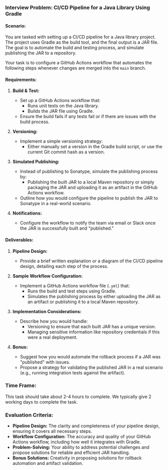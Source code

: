 ### Interview Problem: **CI/CD Pipeline for a Java Library Using Gradle**

#### **Scenario:**
You are tasked with setting up a CI/CD pipeline for a Java library project. The project uses Gradle as the build tool, and the final output is a JAR file. The goal is to automate the build and testing process, and simulate publishing the JAR to a repository.

Your task is to configure a GitHub Actions workflow that automates the following steps whenever changes are merged into the `main` branch.

#### **Requirements:**
1. **Build & Test:**
   - Set up a GitHub Actions workflow that:
     - Runs unit tests on the Java library.
     - Builds the JAR file using Gradle.
   - Ensure the build fails if any tests fail or if there are issues with the build process.

2. **Versioning:**
   - Implement a simple versioning strategy:
     - Either manually set a version in the Gradle build script, or use the current Git commit hash as a version.

3. **Simulated Publishing:**
   - Instead of publishing to Sonatype, simulate the publishing process by:
     - Publishing the built JAR to a local Maven repository or simply packaging the JAR and uploading it as an artifact in the GitHub Actions workflow.
   - Outline how you would configure the pipeline to publish the JAR to Sonatype in a real-world scenario.

4. **Notifications:**
   - Configure the workflow to notify the team via email or Slack once the JAR is successfully built and "published."

#### **Deliverables:**
1. **Pipeline Design:**
   - Provide a brief written explanation or a diagram of the CI/CD pipeline design, detailing each step of the process.

2. **Sample Workflow Configuration:**
   - Implement a GitHub Actions workflow file (`.yml`) that:
     - Runs the build and test steps using Gradle.
     - Simulates the publishing process by either uploading the JAR as an artifact or publishing it to a local Maven repository.

3. **Implementation Considerations:**
   - Describe how you would handle:
     - Versioning to ensure that each built JAR has a unique version.
     - Managing sensitive information like repository credentials if this were a real deployment.

4. **Bonus:**
   - Suggest how you would automate the rollback process if a JAR was "published" with issues.
   - Propose a strategy for validating the published JAR in a real scenario (e.g., running integration tests against the artifact).

### **Time Frame:**
This task should take about 2-4 hours to complete. We typically give 2 working days to complete the task.

### **Evaluation Criteria:**
- **Pipeline Design:** The clarity and completeness of your pipeline design, ensuring it covers all necessary steps.
- **Workflow Configuration:** The accuracy and quality of your GitHub Actions workflow, including how well it integrates with Gradle.
- **Problem-Solving:** Your ability to address potential challenges and propose solutions for reliable and efficient JAR handling.
- **Bonus Solutions:** Creativity in proposing solutions for rollback automation and artifact validation.
